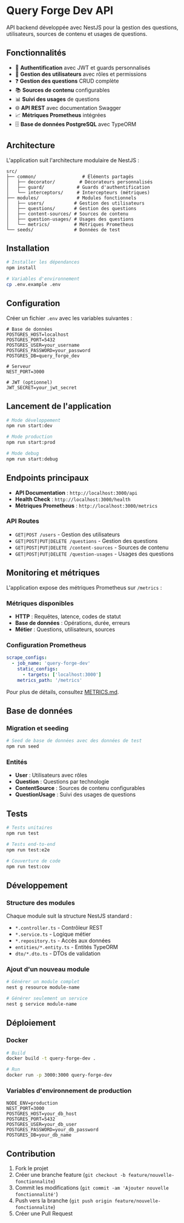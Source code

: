 # Query Forge Dev API

API backend développée avec NestJS pour la gestion des questions, utilisateurs, sources de contenu et usages de questions.

## Fonctionnalités

- 🔐 **Authentification** avec JWT et guards personnalisés
- 👥 **Gestion des utilisateurs** avec rôles et permissions
- ❓ **Gestion des questions** CRUD complète
- 📚 **Sources de contenu** configurables
- 📊 **Suivi des usages** de questions
- 🌐 **API REST** avec documentation Swagger
- 📈 **Métriques Prometheus** intégrées
- 🗄️ **Base de données PostgreSQL** avec TypeORM

## Architecture

L'application suit l'architecture modulaire de NestJS :

```
src/
├── common/                 # Éléments partagés
│   ├── decorator/         # Décorateurs personnalisés
│   ├── guard/            # Guards d'authentification
│   └── interceptors/     # Intercepteurs (métriques)
├── modules/              # Modules fonctionnels
│   ├── users/           # Gestion des utilisateurs
│   ├── questions/       # Gestion des questions
│   ├── content-sources/ # Sources de contenu
│   ├── question-usages/ # Usages des questions
│   └── metrics/         # Métriques Prometheus
└── seeds/               # Données de test
```

## Installation

```bash
# Installer les dépendances
npm install

# Variables d'environnement
cp .env.example .env
```

## Configuration

Créer un fichier `.env` avec les variables suivantes :

```env
# Base de données
POSTGRES_HOST=localhost
POSTGRES_PORT=5432
POSTGRES_USER=your_username
POSTGRES_PASSWORD=your_password
POSTGRES_DB=query_forge_dev

# Serveur
NEST_PORT=3000

# JWT (optionnel)
JWT_SECRET=your_jwt_secret
```

## Lancement de l'application

```bash
# Mode développement
npm run start:dev

# Mode production
npm run start:prod

# Mode debug
npm run start:debug
```

## Endpoints principaux

- **API Documentation** : `http://localhost:3000/api`
- **Health Check** : `http://localhost:3000/health`
- **Métriques Prometheus** : `http://localhost:3000/metrics`

### API Routes

- `GET|POST /users` - Gestion des utilisateurs
- `GET|POST|PUT|DELETE /questions` - Gestion des questions
- `GET|POST|PUT|DELETE /content-sources` - Sources de contenu
- `GET|POST|PUT|DELETE /question-usages` - Usages des questions

## Monitoring et métriques

L'application expose des métriques Prometheus sur `/metrics` :

### Métriques disponibles

- **HTTP** : Requêtes, latence, codes de statut
- **Base de données** : Opérations, durée, erreurs
- **Métier** : Questions, utilisateurs, sources

### Configuration Prometheus

```yaml
scrape_configs:
  - job_name: 'query-forge-dev'
    static_configs:
      - targets: ['localhost:3000']
    metrics_path: '/metrics'
```

Pour plus de détails, consultez [METRICS.md](./METRICS.md).

## Base de données

### Migration et seeding

```bash
# Seed de base de données avec des données de test
npm run seed
```

### Entités

- **User** : Utilisateurs avec rôles
- **Question** : Questions par technologie
- **ContentSource** : Sources de contenu configurables
- **QuestionUsage** : Suivi des usages de questions

## Tests

```bash
# Tests unitaires
npm run test

# Tests end-to-end
npm run test:e2e

# Couverture de code
npm run test:cov
```

## Développement

### Structure des modules

Chaque module suit la structure NestJS standard :

- `*.controller.ts` - Contrôleur REST
- `*.service.ts` - Logique métier
- `*.repository.ts` - Accès aux données
- `entities/*.entity.ts` - Entités TypeORM
- `dto/*.dto.ts` - DTOs de validation

### Ajout d'un nouveau module

```bash
# Générer un module complet
nest g resource module-name

# Générer seulement un service
nest g service module-name
```

## Déploiement

### Docker

```bash
# Build
docker build -t query-forge-dev .

# Run
docker run -p 3000:3000 query-forge-dev
```

### Variables d'environnement de production

```env
NODE_ENV=production
NEST_PORT=3000
POSTGRES_HOST=your_db_host
POSTGRES_PORT=5432
POSTGRES_USER=your_db_user
POSTGRES_PASSWORD=your_db_password
POSTGRES_DB=your_db_name
```

## Contribution

1. Fork le projet
2. Créer une branche feature (`git checkout -b feature/nouvelle-fonctionnalite`)
3. Commit les modifications (`git commit -am 'Ajouter nouvelle fonctionnalité'`)
4. Push vers la branche (`git push origin feature/nouvelle-fonctionnalite`)
5. Créer une Pull Request
